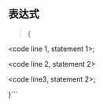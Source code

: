 ## 表达式



 >{

 <code line 1, statement 1>;

 <code line 2, statement 2>

 <code line3, statement 2>;

 }```
